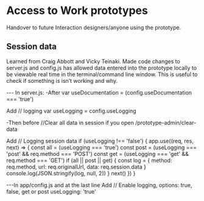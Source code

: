 # Access to Work prototypes
Handover to future Interaction designers/anyone using the prototype.


## Session data
Learned from Craig Abbott and Vicky Teinaki. Made code changes to server.js and config.js has allowed data entered into the prototype locally to be viewable real time in the terminal/command line window. This is useful to check if something is isn’t working and why.

--- In server.js:
-After
var useDocumentation = (config.useDocumentation === 'true')

Add
// logging
var useLogging = config.useLogging



-Then before
//Clear all data in session if you open /prototype-admin/clear-data

Add
// Logging session data
 if (useLogging !== 'false') {
  app.use((req, res, next) => {
    const all = (useLogging === 'true')
    const post = (useLogging === 'post' && req.method === 'POST')
    const get = (useLogging === 'get' && req.method === 'GET')
    if (all || post || get) {
      const log = {
        method: req.method,
        url: req.originalUrl,
        data: req.session.data
      }
      console.log(JSON.stringify(log, null, 2))
    }
    next()
  })
}


---In app/config.js and at the last line
Add
// Enable logging, options: true, false, get or post
  useLogging: 'true'
